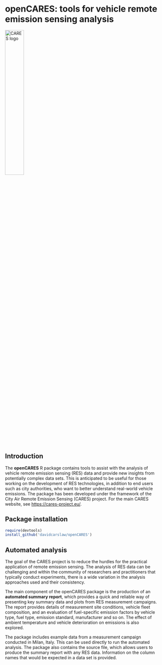 
<!-- Edit the README.Rmd only!!! The README.md is generated automatically from README.Rmd. -->

# openCARES: tools for vehicle remote emission sensing analysis

<img src="inst/CARES_logo.jpeg" alt="CARES logo" width="35%" class="center"/>

## Introduction

The **openCARES** R package contains tools to assist with the analysis
of vehicle remote emission sensing (RES) data and provide new insights
from potentially complex data sets. This is anticipated to be useful for
those working on the development of RES technologies, in addition to end
users such as city authorities, who want to better understand real-world
vehicle emissions. The package has been developed under the framework of
the City Air Remote Emission Sensing (CARES) project. For the main CARES
website, see <https://cares-project.eu/>.

## Package installation

``` r
require(devtools)
install_github('davidcarslaw/openCARES')
```

## Automated analysis

The goal of the CARES project is to reduce the hurdles for the practical
application of remote emission sensing. The analysis of RES data can be
challenging and within the community of researchers and practitioners
that typically conduct experiments, there is a wide variation in the
analysis approaches used and their consistency.

The main component of the openCARES package is the production of an
**automated summary report**, which provides a quick and reliable way of
presenting key summary data and plots from RES measurement campaigns.
The report provides details of measurement site conditions, vehicle
fleet composition, and an evaluation of fuel-specific emission factors
by vehicle type, fuel type, emission standard, manufacturer and so on.
The effect of ambient temperature and vehicle deterioration on emissions
is also explored.

The package includes example data from a measurement campaign conducted
in Milan, Italy. This can be used directly to run the automated
analysis. The package also contains the source file, which allows users
to produce the summary report with any RES data. Information on the
column names that would be expected in a data set is provided.

